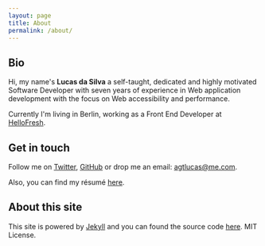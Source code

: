 ```yaml
---
layout: page
title: About
permalink: /about/
---
```


## Bio

Hi, my name's **Lucas da Silva** a self-taught, dedicated and highly motivated Software Developer with seven years of experience in Web application development with the focus on Web accessibility and performance.

Currently I'm living in Berlin, working as a Front End Developer at [HelloFresh](https://hellofresh.com).

## Get in touch

Follow me on [Twitter](https://twitter.com/_agtlucas), [GitHub](https://github.com/AgtLucas) or drop me an email: [agtlucas@me.com](mailto:agtlucas@me.com).

Also, you can find my résumé [here](/resume.pdf).

## About this site

This site is powered by [Jekyll](https://jekyllrb.com/) and you can found the source code [here](https://github.com/AgtLucas/lucas.ninja). MIT License.
